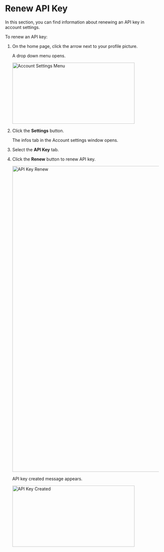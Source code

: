 # Renew API Key

In this section, you can find information about  renewing an API key in account settings.

To renew an API key:

1. On the home page, click the arrow next to your profile picture.

    A drop down menu opens.

    <img src="../images/account-settings-menu.png" alt="Account Settings Menu" width="400" height="200"/>

1. Click the **Settings** button.

    The infos tab in the Account settings window opens.

1. Select the **API Key** tab.
1. Click the **Renew** button to renew API key.

    <img src="../images/api-key-renew-button.png" alt="API Key Renew" width="1000" height="1000"/>

    API key created message appears. 

    <img src="../images/api-key-created-message.png" alt="API Key Created" width="400" height="200"/>
